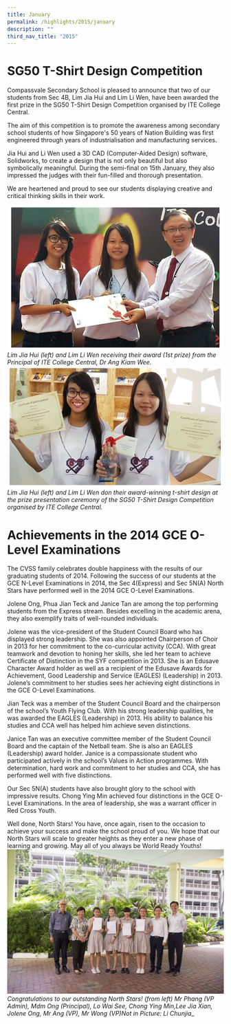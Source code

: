 ```yaml
---
title: January
permalink: /highlights/2015/january
description: ""
third_nav_title: "2015"
---
```

# SG50 T-Shirt Design Competition

Compassvale Secondary School is pleased to announce that two of our students from Sec 4B, Lim Jia Hui and Lim Li Wen, have been awarded the first prize in the SG50 T-Shirt Design Competition organised by ITE College Central.  
  
The aim of this competition is to promote the awareness among secondary school students of how Singapore's 50 years of Nation Building was first engineered through years of industrialisation and manufacturing services.

Jia Hui and Li Wen used a 3D CAD (Computer-Aided Design) software, Solidworks, to create a design that is not only beautiful but also symbolically meaningful. During the semi-final on 15th January, they also impressed the judges with their fun-filled and thorough presentation.  
  
We are heartened and proud to see our students displaying creative and critical thinking skills in their work.

![](/images/sg.png)
_Lim Jia Hui (left) and Lim Li Wen receiving their award (1st prize) from the Principal of ITE College Central, Dr Ang Kiam Wee._
![](/images/sg1.png)
_Lim Jia Hui (left) and Lim Li Wen don their award-winning t-shirt design at the prize presentation ceremony of the SG50 T-Shirt Design Competition organised by ITE College Central._

# Achievements in the 2014 GCE O-Level Examinations

The CVSS family celebrates double happiness with the results of our graduating students of 2014. Following the success of our students at the GCE N-Level Examinations in 2014, the Sec 4(Express) and Sec 5N(A) North Stars have performed well in the 2014 GCE O-Level Examinations.

Jolene Ong, Phua Jian Teck and Janice Tan are among the top performing students from the Express stream. Besides excelling in the academic arena, they also exemplify traits of well-rounded individuals.

Jolene was the vice-president of the Student Council Board who has displayed strong leadership. She was also appointed Chairperson of Choir in 2013 for her commitment to the co-curricular activity (CCA). With great teamwork and devotion to honing her skills, she led her team to achieve Certificate of Distinction in the SYF competition in 2013. She is an Edusave Character Award holder as well as a recipient of the Edusave Awards for Achievement, Good Leadership and Service (EAGLES) (Leadership) in 2013. Jolene’s commitment to her studies sees her achieving eight distinctions in the GCE O-Level Examinations.

Jian Teck was a member of the Student Council Board and the chairperson of the school’s Youth Flying Club. With his strong leadership qualities, he was awarded the EAGLES (Leadership) in 2013. His ability to balance his studies and CCA well has helped him achieve seven distinctions.

Janice Tan was an executive committee member of the Student Council Board and the captain of the Netball team. She is also an EAGLES (Leadership) award holder. Janice is a compassionate student who participated actively in the school’s Values in Action programmes. With determination, hard work and commitment to her studies and CCA, she has performed well with five distinctions.

Our Sec 5N(A) students have also brought glory to the school with impressive results. Chong Ying Min achieved four distinctions in the GCE O-Level Examinations. In the area of leadership, she was a warrant officer in Red Cross Youth.

Well done, North Stars! You have, once again, risen to the occasion to achieve your success and make the school proud of you. We hope that our North Stars will scale to greater heights as they enter a new phase of learning and growing. May all of you always be World Ready Youths!
![](/images/IMG_8875.jpeg)
_Congratulations to our outstanding North Stars! (from left) Mr Phang (VP Admin), Mdm Ong (Principal), Lo Wai See, Chong Ying Min,Lee Jia Xian, Jolene Ong, Mr Ang (VP), Mr Wong (VP)Not in Picture: Li Chunjia__
